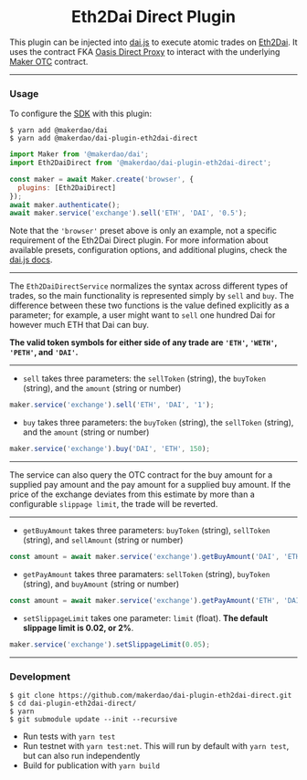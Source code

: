 <h1 align="center">
Eth2Dai Direct Plugin
</h1>

This plugin can be injected into [dai.js](https://github.com/makerdao/dai.js) to execute atomic trades on [Eth2Dai](https://eth2dai.com/). It uses the contract FKA [Oasis Direct Proxy](https://github.com/makerdao/oasis-direct-proxy) to interact with the underlying [Maker OTC](https://github.com/makerdao/maker-otc) contract.

___
### Usage

To configure the [SDK](https://www.npmjs.com/package/@makerdao/dai) with this plugin:
```
$ yarn add @makerdao/dai
$ yarn add @makerdao/dai-plugin-eth2dai-direct
```
```js
import Maker from '@makerdao/dai';
import Eth2DaiDirect from '@makerdao/dai-plugin-eth2dai-direct';

const maker = await Maker.create('browser', {
  plugins: [Eth2DaiDirect]
});
await maker.authenticate();
await maker.service('exchange').sell('ETH', 'DAI', '0.5');
```

Note that the `'browser'` preset above is only an example, not a specific requirement of the Eth2Dai Direct plugin. For more information about available presets, configuration options, and additional plugins, check the [dai.js docs](https://github.com/makerdao/dai.js/wiki).

___

The `Eth2DaiDirectService` normalizes the syntax across different types of trades, so the main functionality is represented simply by `sell` and `buy`. The difference between these two functions is the value defined explicitly as a parameter; for example, a user might want to `sell` one hundred Dai for however much ETH that Dai can buy.

**The valid token symbols for either side of any trade are `'ETH'`, `'WETH'`, `'PETH'`, and `'DAI'`.**

___

* `sell` takes three parameters: the `sellToken` (string), the `buyToken` (string), and the `amount` (string or number)

```js
maker.service('exchange').sell('ETH', 'DAI', '1');
```

* `buy` takes three parameters: the `buyToken` (string), the `sellToken` (string), and the `amount` (string or number)

```js
maker.service('exchange').buy('DAI', 'ETH', 150);
```

____

The service can also query the OTC contract for the buy amount for a supplied pay amount and the pay amount for a supplied buy amount. If the price of the exchange deviates from this estimate by more than a configurable `slippage limit`, the trade will be reverted.

___

* `getBuyAmount` takes three parameters: `buyToken` (string), `sellToken` (string), and `sellAmount` (string or number)

```js
const amount = await maker.service('exchange').getBuyAmount('DAI', 'ETH', 150);
```

* `getPayAmount` takes three paramaters: `sellToken` (string), `buyToken` (string), and `buyAmount` (string or number)

```js
const amount = await maker.service('exchange').getPayAmount('ETH', 'DAI', '1');
```

* `setSlippageLimit` takes one parameter: `limit` (float). **The default slippage limit is 0.02, or 2%**.

```js
maker.service('exchange').setSlippageLimit(0.05);
```
___

### Development

```
$ git clone https://github.com/makerdao/dai-plugin-eth2dai-direct.git
$ cd dai-plugin-eth2dai-direct/
$ yarn
$ git submodule update --init --recursive
```

* Run tests with `yarn test`
* Run testnet with `yarn test:net`. This will run by default with `yarn test`, but can also run independently
* Build for publication with `yarn build`
